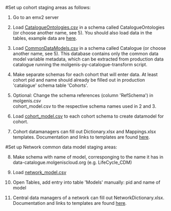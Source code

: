 #Set up cohort staging areas as follows:

1. Go to an emx2 server

2. Load [CatalogueOntologies.csv](https://github.com/molgenis/molgenis-py-catalogue-transform/datamodels/CatalogueOntologies.zip) 
in a schema called CatalogueOntologies (or choose another name, see 5). You should also load data in the tables, example data are 
[here](https://github.com/molgenis/molgenis-py-catalogue-transform/datamodels/CatalogueOntologies_with_data.zip).

3. Load [CommonDataModels.csv](https://github.com/molgenis/molgenis-py-catalogue-transform/datamodels/catalogue_cdm.csv) in a schema called Catalogue 
(or choose another name, see 5). This database contains only the common data model variable metadata, which can be extracted from production 
data catalogue running the molgenis-py-catalogue-transform script.

4. Make separate schemas for each cohort that will enter data. At least cohort pid and name should already be filled out in production 'catalogue' schema
table 'Cohorts'.

5. Optional: Change the schema references (column 'RefSchema') in molgenis.csv  
cohort_model.csv to the respective schema names used in 2 and 3. 

6. Load [cohort_model.csv](https://github.com/molgenis/molgenis-py-catalogue-transform/datamodels/cohort_model.csv) to each cohort schema to 
create datamodel for cohort.

7. Cohort datamanagers can fill out Dictionary.xlsx and Mappings.xlsx templates. Documentation and links to templates are found 
[here](https://data-catalogue.molgeniscloud.org/apps/docs/#/cat_cohort-data-manager).


#Set up Network common data model staging areas:

8. Make schema with name of model, corresponging to the name it has in data-catalogue.molgeniscloud.org (e.g. LifeCycle_CDM)

9. Load [network_model.csv](https://github.com/molgenis/molgenis-py-catalogue-transform/datamodels/network_model.csv)

10. Open Tables, add entry into table 'Models' manually: pid and 
name of model

11. Central data managers of a network can fill out NetworkDictionary.xlsx. Documentation and links to templates are found 
[here](https://data-catalogue.molgeniscloud.org/apps/docs/#/cat_network-data-manager).
